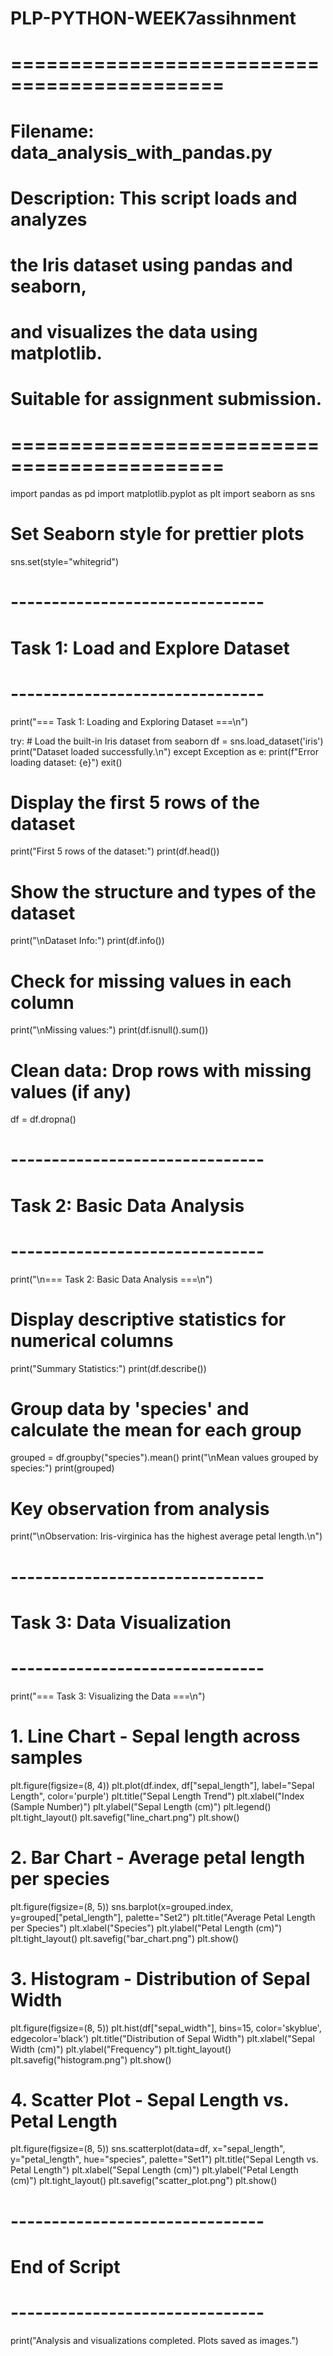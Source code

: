 # PLP-PYTHON-WEEK7assihnment

# ============================================
# Filename: data_analysis_with_pandas.py
# Description: This script loads and analyzes
# the Iris dataset using pandas and seaborn,
# and visualizes the data using matplotlib.
# Suitable for assignment submission.
# ============================================

import pandas as pd
import matplotlib.pyplot as plt
import seaborn as sns

# Set Seaborn style for prettier plots
sns.set(style="whitegrid")

# -------------------------------
# Task 1: Load and Explore Dataset
# -------------------------------

print("=== Task 1: Loading and Exploring Dataset ===\n")

try:
    # Load the built-in Iris dataset from seaborn
    df = sns.load_dataset('iris')
    print("Dataset loaded successfully.\n")
except Exception as e:
    print(f"Error loading dataset: {e}")
    exit()

# Display the first 5 rows of the dataset
print("First 5 rows of the dataset:")
print(df.head())

# Show the structure and types of the dataset
print("\nDataset Info:")
print(df.info())

# Check for missing values in each column
print("\nMissing values:")
print(df.isnull().sum())

# Clean data: Drop rows with missing values (if any)
df = df.dropna()

# -------------------------------
# Task 2: Basic Data Analysis
# -------------------------------

print("\n=== Task 2: Basic Data Analysis ===\n")

# Display descriptive statistics for numerical columns
print("Summary Statistics:")
print(df.describe())

# Group data by 'species' and calculate the mean for each group
grouped = df.groupby("species").mean()
print("\nMean values grouped by species:")
print(grouped)

# Key observation from analysis
print("\nObservation: Iris-virginica has the highest average petal length.\n")

# -------------------------------
# Task 3: Data Visualization
# -------------------------------

print("=== Task 3: Visualizing the Data ===\n")

# 1. Line Chart - Sepal length across samples
plt.figure(figsize=(8, 4))
plt.plot(df.index, df["sepal_length"], label="Sepal Length", color='purple')
plt.title("Sepal Length Trend")
plt.xlabel("Index (Sample Number)")
plt.ylabel("Sepal Length (cm)")
plt.legend()
plt.tight_layout()
plt.savefig("line_chart.png")
plt.show()

# 2. Bar Chart - Average petal length per species
plt.figure(figsize=(8, 5))
sns.barplot(x=grouped.index, y=grouped["petal_length"], palette="Set2")
plt.title("Average Petal Length per Species")
plt.xlabel("Species")
plt.ylabel("Petal Length (cm)")
plt.tight_layout()
plt.savefig("bar_chart.png")
plt.show()

# 3. Histogram - Distribution of Sepal Width
plt.figure(figsize=(8, 5))
plt.hist(df["sepal_width"], bins=15, color='skyblue', edgecolor='black')
plt.title("Distribution of Sepal Width")
plt.xlabel("Sepal Width (cm)")
plt.ylabel("Frequency")
plt.tight_layout()
plt.savefig("histogram.png")
plt.show()

# 4. Scatter Plot - Sepal Length vs. Petal Length
plt.figure(figsize=(8, 5))
sns.scatterplot(data=df, x="sepal_length", y="petal_length", hue="species", palette="Set1")
plt.title("Sepal Length vs. Petal Length")
plt.xlabel("Sepal Length (cm)")
plt.ylabel("Petal Length (cm)")
plt.tight_layout()
plt.savefig("scatter_plot.png")
plt.show()

# -------------------------------
# End of Script
# -------------------------------

print("Analysis and visualizations completed. Plots saved as images.")
